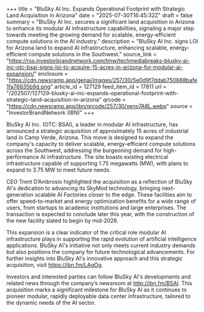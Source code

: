+++
title = "BluSky AI Inc. Expands Operational Footprint with Strategic Land Acquisition in Arizona"
date = "2025-07-30T16:45:32Z"
draft = false
summary = "BluSky AI Inc. secures a significant land acquisition in Arizona to enhance its modular AI infrastructure capabilities, signaling a major step towards meeting the growing demand for scalable, energy-efficient compute solutions in the AI industry."
description = "BluSky AI Inc. signs LOI for Arizona land to expand AI infrastructure, enhancing scalable, energy-efficient compute solutions in the Southwest."
source_link = "https://rss.investorbrandnetwork.com/tmw/techmediabreaks-blusky-ai-inc-otc-bsai-signs-loi-to-acquire-15-acres-in-arizona-for-modular-ai-expansion/"
enclosure = "https://cdn.newsramp.app/genai/images/257/30/5e0d9f7ddab750688bafe1fa76635b9d.png"
article_id = 127129
feed_item_id = 17811
url = "/202507/127129-blusky-ai-inc-expands-operational-footprint-with-strategic-land-acquisition-in-arizona"
qrcode = "https://cdn.newsramp.app/ibn/qrcode/257/30/xeno7A8L.webp"
source = "InvestorBrandNetwork (IBN)"
+++

<p>BluSky AI Inc. (OTC: BSAI), a leader in modular AI infrastructure, has announced a strategic acquisition of approximately 15 acres of industrial land in Camp Verde, Arizona. This move is designed to expand the company's capacity to deliver scalable, energy-efficient compute solutions across the Southwest, addressing the burgeoning demand for high-performance AI infrastructure. The site boasts existing electrical infrastructure capable of supporting 1.75 megawatts (MW), with plans to expand to 3.75 MW to meet future needs.</p><p>CEO Trent D’Ambrosio highlighted the acquisition as a reflection of BluSky AI's dedication to advancing its SkyMod technology, bringing next-generation scalable AI Factories closer to the edge. These facilities aim to offer speed-to-market and energy optimization benefits for a wide range of users, from startups to academic institutions and large enterprises. The transaction is expected to conclude later this year, with the construction of the new facility slated to begin by mid-2026.</p><p>This expansion is a clear indicator of the critical role modular AI infrastructure plays in supporting the rapid evolution of artificial intelligence applications. BluSky AI's initiative not only meets current industry demands but also positions the company for future technological advancements. For further insights into BluSky AI's innovative approach and this strategic acquisition, visit <a href='https://ibn.fm/LAgOg' rel='nofollow' target='_blank'>https://ibn.fm/LAgOg</a>.</p><p>Investors and interested parties can follow BluSky AI's developments and related news through the company’s newsroom at <a href='http://ibn.fm/BSAI' rel='nofollow' target='_blank'>http://ibn.fm/BSAI</a>. This acquisition marks a significant milestone for BluSky AI as it continues to pioneer modular, rapidly deployable data center infrastructure, tailored to the dynamic needs of the AI sector.</p>